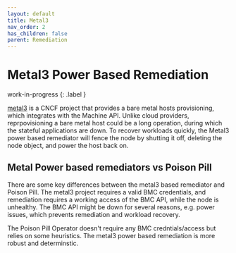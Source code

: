 ```yaml
---
layout: default
title: Metal3
nav_order: 2
has_children: false
parent: Remediation
---
```


# Metal3 Power Based Remediation 
work-in-progress
{: .label }

[metal3](http://metal3.io/) is a CNCF project that provides a bare metal hosts provisioning, which integrates with the Machine API.
Unlike cloud providers, reprpovisioning a bare metal host could be a long operation, during which the stateful applications are down.
To recover workloads quickly, the Metal3 power based remediator will fence the node by shutting it off, deleting the node object, and power the host back on.

## Metal Power based remediators vs Poison Pill

There are some key differences between the metal3 based remediator and Poison Pill.
The metal3 project requires a valid BMC credentials, and remediation requires a working access of the BMC API, while the node is unhealthy.
The BMC API might be down for several reasons, e.g. power issues, which prevents remediation and workload recovery.

The Poison Pill Operator doesn't require any BMC credntials/access but relies on some heuristics. The metal3 power based remediation is more robust and determinstic.

